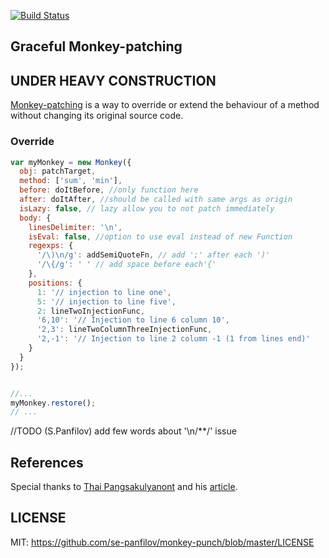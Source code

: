 [![Build Status](https://travis-ci.org/se-panfilov/monkey-punch.svg?branch=master)](https://travis-ci.org/se-panfilov/monkey-punch)

Graceful Monkey-patching
------

UNDER HEAVY CONSTRUCTION
----

[Monkey-patching][1] is a way to override or extend the behaviour of a method without changing its original source code.

### Override

```javascript
var myMonkey = new Monkey({
  obj: patchTarget,
  method: ['sum', 'min'],
  before: doItBefore, //only function here
  after: doItAfter, //should be called with same args as origin
  isLazy: false, // lazy allow you to not patch immediately
  body: {
    linesDelimiter: '\n',
    isEval: false, //option to use eval instead of new Function
    regexps: {
      '/\)\n/g': addSemiQuoteFn, // add ';' after each ')'
      '/\{/g': ' ' // add space before each'{'
    },
    positions: {
      1: '// injection to line one',
      5: '// injection to line five',
      2: lineTwoInjectionFunc,
      '6,10': '// Injection to line 6 column 10',
      '2,3': lineTwoColumnThreeInjectionFunc,
      '2,-1': '// Injection to line 2 column -1 (1 from lines end)'
    }
  }
});


//...
myMonkey.restore();
// ...
```


//TODO (S.Panfilov)  add few words about '\n/**/' issue

## References

Special thanks to [Thai Pangsakulyanont][4] and his [article][3].

## LICENSE

MIT: https://github.com/se-panfilov/monkey-punch/blob/master/LICENSE

[1]: https://en.wikipedia.org/wiki/Monkey_patch
[2]: http://javascript.info/tutorial/decorators
[3]: http://me.dt.in.th/page/JavaScript-override/
[4]: http://dt.in.th/
